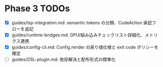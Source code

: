 # Phase 3 TODOs

- [x] guides/lsp-integration.md: semantic tokens の分類、CodeAction 承認フローを追記
- [x] guides/runtime-bridges.md: GPU/組み込みチェックリスト詳細化、メトリクス連携
- [x] guides/config-cli.md: Config.render の戻り値仕様と exit code ポリシーを確定
- [ ] guides/DSL-plugin.md: 依存解決と配布形式の標準化
